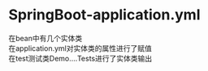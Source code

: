 # SpringBoot-application.yml
在bean中有几个实体类<br>
在application.yml对实体类的属性进行了赋值<br>
在test测试类Demo....Tests进行了实体类输出<br>
